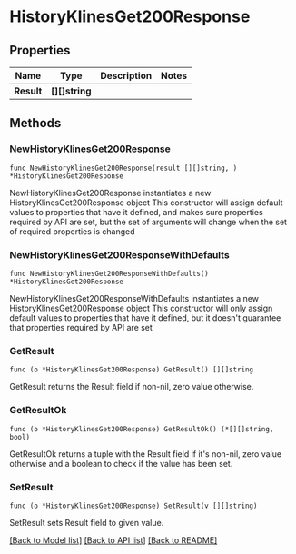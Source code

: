 # HistoryKlinesGet200Response

## Properties

Name | Type | Description | Notes
------------ | ------------- | ------------- | -------------
**Result** | **[][]string** |  | 

## Methods

### NewHistoryKlinesGet200Response

`func NewHistoryKlinesGet200Response(result [][]string, ) *HistoryKlinesGet200Response`

NewHistoryKlinesGet200Response instantiates a new HistoryKlinesGet200Response object
This constructor will assign default values to properties that have it defined,
and makes sure properties required by API are set, but the set of arguments
will change when the set of required properties is changed

### NewHistoryKlinesGet200ResponseWithDefaults

`func NewHistoryKlinesGet200ResponseWithDefaults() *HistoryKlinesGet200Response`

NewHistoryKlinesGet200ResponseWithDefaults instantiates a new HistoryKlinesGet200Response object
This constructor will only assign default values to properties that have it defined,
but it doesn't guarantee that properties required by API are set

### GetResult

`func (o *HistoryKlinesGet200Response) GetResult() [][]string`

GetResult returns the Result field if non-nil, zero value otherwise.

### GetResultOk

`func (o *HistoryKlinesGet200Response) GetResultOk() (*[][]string, bool)`

GetResultOk returns a tuple with the Result field if it's non-nil, zero value otherwise
and a boolean to check if the value has been set.

### SetResult

`func (o *HistoryKlinesGet200Response) SetResult(v [][]string)`

SetResult sets Result field to given value.



[[Back to Model list]](../README.md#documentation-for-models) [[Back to API list]](../README.md#documentation-for-api-endpoints) [[Back to README]](../README.md)


